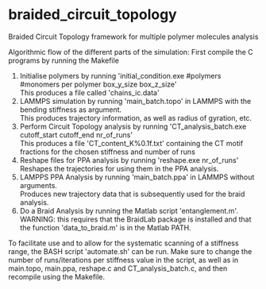 # braided_circuit_topology
Braided Circuit Topology framework for multiple polymer molecules analysis 

Algorithmic flow of the different parts of the simulation:
First compile the C programs by running the Makefile

<ol>
  <li> Initialise polymers by running 'initial_condition.exe #polymers #monomers per polymer box_y_size box_z_size' </li>
  This produces a file called 'chains_ic.data'
  <li> LAMMPS simulation by running 'main_batch.topo' in LAMMPS with the bending stiffness as argument. </li>
  This produces trajectory information, as well as radius of gyration, etc.
  <li> Perform Circuit Topology analysis by running 'CT_analysis_batch.exe cutoff_start cutoff_end nr_of_runs' </li>
  This produces a file 'CT_content_K%0.1f.txt' containing the CT motif fractions for the chosen stiffness and number of runs
  <li> Reshape files for PPA analysis by running 'reshape.exe nr_of_runs' </li>
  Reshapes the trajectories for using them in the PPA analysis.
  <li> LAMPPS PPA Analysis by running 'main_batch.ppa' in LAMMPS without arguments. </li>
  Produces new trajectory data that is subsequently used for the braid analysis.
  <li> Do a Braid Analysis by running the Matlab script 'entanglement.m'. WARNING: this requires that the BraidLab package is installed and that the function 'data_to_braid.m' is in the Matlab PATH. </li>
</ol>

To facilitate use and to allow for the systematic scanning of a stiffness range, the BASH script 'automate.sh' can be run. Make sure to change the number of runs/iterations per stiffness value in the script, as well as in main.topo, main.ppa, reshape.c and CT_analysis_batch.c, and then recompile using the Makefile.
